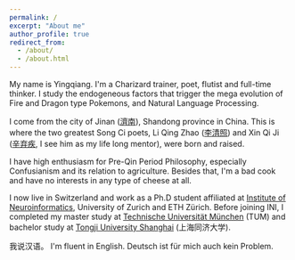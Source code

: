 ```yaml
---
permalink: /
excerpt: "About me"
author_profile: true
redirect_from: 
  - /about/
  - /about.html
---
```


My name is Yingqiang. I'm a Charizard trainer, poet, flutist and full-time thinker. I study the endogeneous factors that trigger the mega evolution of Fire and Dragon type Pokemons, and Natural Language Processing. 

I come from the city of Jinan ([濟南](https://en.wikipedia.org/wiki/Jinan)), Shandong province in China. This is where the two greatest Song Ci poets, Li Qing Zhao ([李清照](https://en.wikipedia.org/wiki/Li_Qingzhao)) and Xin Qi Ji ([辛弃疾](https://en.wikipedia.org/wiki/Xin_Qiji), I see him as my life long mentor), were born and raised.

I have high enthusiasm for Pre-Qin Period Philosophy, especially Confusianism and its relation to agriculture. Besides that, I'm a bad cook and have no interests in any type of cheese at all. 

I now live in Switzerland and work as a Ph.D student affiliated at [Institute of Neuroinformatics](https://www.ini.uzh.ch/en.html), University of Zurich and ETH Zürich. Before joining INI, I completed my master study at [Technische Universität München](https://tum.de) (TUM) and bachelor study at [Tongji University Shanghai](https://www.tongji.edu.cn) (上海同济大学).

 

我说汉语。 I'm fluent in English.  Deutsch ist für mich auch kein Problem.
